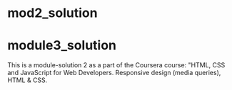 # mod2_solution

# module3_solution

This is a module-solution 2 as a part of the Coursera course: "HTML, CSS and JavaScript for Web Developers. Responsive design (media queries), HTML & CSS.
